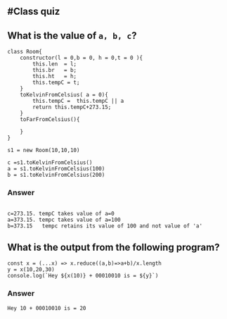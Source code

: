 ## #Class quiz

## What is the value of `a, b, c`?

```
class Room{
    constructor(l = 0,b = 0, h = 0,t = 0 ){
        this.len  = l;
        this.br   = b;
        this.ht   = h;
        this.tempC = t;
    }
    toKelvinFromCelsius( a = 0){
        this.tempC =  this.tempC || a
        return this.tempC+273.15;
    }
    toFarFromCelsius(){

    }
}

s1 = new Room(10,10,10)

c =s1.toKelvinFromCelsius()
a = s1.toKelvinFromCelsius(100)
b = s1.toKelvinFromCelsius(200)

```

### Answer

```

c=273.15. tempC takes value of a=0
a=373.15. tempc takes value of a=100
b=373.15   tempc retains its value of 100 and not value of 'a'
```

## What is the output from the following program?

```
const x = (...x) => x.reduce((a,b)=>a+b)/x.length
y = x(10,20,30)
console.log(`Hey ${x(10)} + 00010010 is = ${y}`)
```

### Answer

`Hey 10 + 00010010 is = 20`
